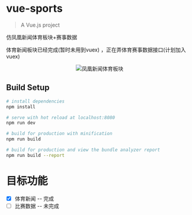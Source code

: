 # vue-sports

> A Vue.js project

仿凤凰新闻体育板块+赛事数据

体育新闻板块已经完成(暂时未用到vuex) ，正在弄体育赛事数据接口(计划加入vuex)

<p align="center">
  <img src="./src/assets/img/lx.gif" alt="凤凰新闻体育板块" >
</p>

## Build Setup

``` bash
# install dependencies
npm install

# serve with hot reload at localhost:8080
npm run dev

# build for production with minification
npm run build

# build for production and view the bundle analyzer report
npm run build --report
```

# 目标功能
- [x] 体育新闻 -- 完成
- [ ] 比赛数据 -- 未完成
